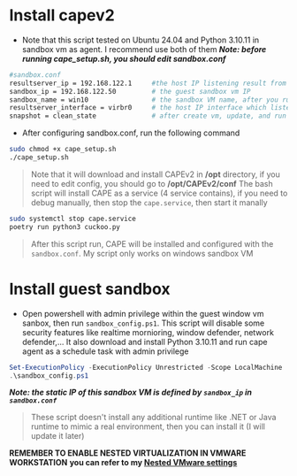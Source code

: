 # Install capev2
- Note that this script tested on Ubuntu 24.04 and Python 3.10.11 in sandbox vm as agent. I recommend use both of them
***Note: before running cape_setup.sh, you should edit sandbox.conf***
```bash
#sandbox.conf
resultserver_ip = 192.168.122.1     #the host IP listening result from sandbox
sandbox_ip = 192.168.122.50         # the guest sandbox vm IP
sandbox_name = win10                # the sandbox VM name, after you run cape_setup.sh, you must create new windows vm with this name by virt-manager
resultserver_interface = virbr0     # the host IP interface which listens and routes traffic from sandbox
snapshot = clean_state              # after create vm, update, and run sandbox_conf.ps1, take a snapshot, each time submit a sample completely, the sandbox will be reverted to this snapshot
```
- After configuring sandbox.conf, run the following command
```bash
sudo chmod +x cape_setup.sh
./cape_setup.sh
```
> Note that it will download and install CAPEv2 in **/opt** directory, if you need to edit config, you should go to **/opt/CAPEv2/conf**
> The bash script will install CAPE as a service (4 service contains), if you need to debug manually, then stop the `cape.service`, then start it manally
```bash
sudo systemctl stop cape.service
poetry run python3 cuckoo.py
```
> After this script run, CAPE will be installed and configured with the `sandbox.conf`. My script only works on windows sandbox VM

# Install guest sandbox
- Open powershell with admin privilege within the guest window vm sanbox, then run `sandbox_config.ps1`. This script will disable some security features like realtime mornioring, window defender, network defender,... It also download and install Python 3.10.11 and run cape agent as a schedule task with admin privilege
```powershell
Set-ExecutionPolicy -ExecutionPolicy Unrestricted -Scope LocalMachine
.\sandbox_config.ps1
```
***Note: the static IP of this sandbox VM is defined by `sandbox_ip` in `sandbox.conf`***
> These script doesn't install any additional runtime like .NET or Java runtime to mimic a real environment, then you can install it (I will update it later)

**REMEMBER TO ENABLE NESTED VIRTUALIZATION IN VMWARE WORKSTATION**
**you can refer to my [Nested VMware settings](https://github.com/luckystars0612/Setting-Guide/blob/main/Nested_Virtualization_WSL_Setup_Vmware.md)**